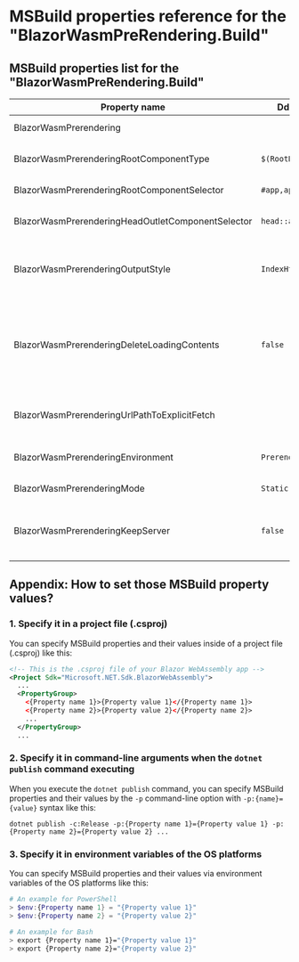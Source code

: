 # MSBuild properties reference for the "BlazorWasmPreRendering.Build"

## MSBuild properties list for the "BlazorWasmPreRendering.Build"

Property name                               | Ddefault value | Description
--------------------------------------------|----------------|------------
BlazorWasmPrerendering                      |                | Set the `disable` to suppress prerendering.
BlazorWasmPrerenderingRootComponentType     | `$(RootNamespace).App` | Set the full name (including namespace) of a root component class.
BlazorWasmPrerenderingRootComponentSelector | `#app,app`     | Set the DOM element selector for attaching the root component.
BlazorWasmPrerenderingHeadOutletComponentSelector| `head::after` | Set the DOM element selector for attaching the `<HeadOutlet>` component of the Blazor.
BlazorWasmPrerenderingOutputStyle           | `IndexHtmlInSubFolders` | When it is set to `AppendHtmlExtension`, the page of the URL path `foo/bar` will be saved as the `foo/bar.html` instead of the `foo/bar/index.html`.
BlazorWasmPrerenderingDeleteLoadingContents | `false`        | When it is set to `true`, the "Loading..." contents will be deleted from prerendered output HTML files, and prerendered contents to be visible immediately even before the Blazor WebAssembly runtime has warmed up.
BlazorWasmPrerenderingUrlPathToExplicitFetch|                | Set the semicolon-separated URL paths explicitly that are not linked from anywhere, such as easter-egg pages, to be prerendered.
BlazorWasmPrerenderingEnvironment           | `Prerendering` | Set a name of a host environment that can retrieve via `IWebHostEnvironment.Environment`.
BlazorWasmPrerenderingMode                  | `Static`       | Set the render mode in which `Static` or `WebAssemblyPrerendered`.
BlazorWasmPrerenderingKeepServer            | `false`        | When it is set to `true`, the `dotnet publish` command will not be exited, and the prerendering server process will keep running until `Ctrl` + `C` is pressed.


## Appendix: How to set those MSBuild property values?

### 1. Specify it in a project file (.csproj)

You can specify MSBuild properties and their values inside of a project file (.csproj) like this:

```xml
<!-- This is the .csproj file of your Blazor WebAssembly app -->
<Project Sdk="Microsoft.NET.Sdk.BlazorWebAssembly">
  ...
  <PropertyGroup>
    <{Property name 1}>{Property value 1}</{Property name 1}>
    <{Property name 2}>{Property value 2}</{Property name 2}>
    ...
  </PropertyGroup>
  ...
```

### 2. Specify it in command-line arguments when the  `dotnet publish` command executing

When you execute the `dotnet publish` command, you can specify MSBuild properties and their values by the `-p` command-line option with `-p:{name}={value}` syntax like this: 

```shell
dotnet publish -c:Release -p:{Property name 1}={Property value 1} -p:{Property name 2}={Property value 2} ...
```

### 3. Specify it in environment variables of the OS platforms

You can specify MSBuild properties and their values via environment variables of the OS platforms like this:

```powershell
# An example for PowerShell
> $env:{Property name 1} = "{Property value 1}"
> $env:{Property name 2} = "{Property value 2}"
```

```bash
# An example for Bash
> export {Property name 1}="{Property value 1}"
> export {Property name 2}="{Property value 2}"
```

